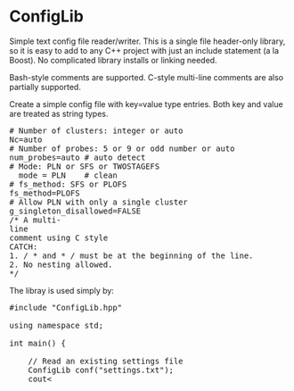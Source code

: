 # ConfigLib
Simple text config file reader/writer. This is a single file header-only library, so it is easy to add to any C++ project with just an include statement (a la Boost). No complicated library installs or linking needed.

Bash-style comments are supported. C-style multi-line comments are also partially supported.

Create a simple config file with key=value type entries. Both key and value are treated as string types.
<pre>
# Number of clusters: integer or auto
Nc=auto
# Number of probes: 5 or 9 or odd number or auto
num_probes=auto # auto detect
# Mode: PLN or SFS or TWOSTAGEFS
  mode = PLN    # clean
# fs_method: SFS or PLOFS
fs_method=PLOFS
# Allow PLN with only a single cluster
g_singleton_disallowed=FALSE
/* A multi-
line
comment using C style
CATCH:
1. / * and * / must be at the beginning of the line.
2. No nesting allowed.
*/
</pre>

The libray is used simply by:

<pre>
#include "ConfigLib.hpp"

using namespace std;

int main() {
    
    // Read an existing settings file
    ConfigLib conf("settings.txt");
    cout<<conf.get("Nc")<<endl;
    cout<<conf.get("num_probes")<<endl;
    int Nc = ConfigLib::string2int(conf.get("Nc"));
    
    // Write a config
    ConfigLib conf2("settings.txt");
    conf2.put("car", "maruti");
    conf2.put("house", "clean");
    conf2.write();
    // conf.overwrite("settings_final.txt");

    return 0;
}
</pre>

